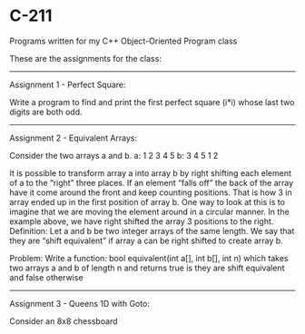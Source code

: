 # C-211
Programs written for my C++ Object-Oriented Program class

These are the assignments for the class:

____________________________________________________________________
Assignment 1 - Perfect Square:

Write a program to find and print the first perfect square (i*i) whose last two digits
are both odd.

__________________________________________________________________
Assignment 2 - Equivalent Arrays:

Consider the two arrays a and b.
a: 1 2 3 4 5
b: 3 4 5 1 2

It is possible to transform array a into array b by right shifting each element of a to the “right”
three places. If an element “falls off” the back of the array have it come around the front and
keep counting positions. That is how 3 in array ended up in the first position of array b. One
way to look at this is to imagine that we are moving the element around in a circular manner.
In the example above, we have right shifted the array 3 positions to the right.
Definition: Let a and b be two integer arrays of the same length. We say that they are “shift
equivalent” if array a can be right shifted to create array b.

Problem:
Write a function: bool equivalent(int a[], int b[], int n)
which takes two arrays a and b of length n and returns true is they are shift equivalent and false
otherwise

__________________________________________________________________
Assignment 3 - Queens 1D with Goto:

Consider an 8x8 chessboard
